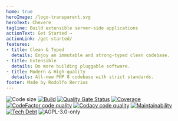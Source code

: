 ```yaml
---
home: true
heroImage: /logo-transparent.svg
heroText: Chevere
tagline: Build extensible server-side applications
actionText: Get Started →
actionLink: /get-started/
features:
- title: Clean & Typed
  details: Enjoy an immutable and strong-typed clean codebase.
- title: Extensible
  details: Do more building pluggable software.
- title: Modern & High-quality
  details: All-new PHP 8 codebase with strict standards.
footer: Made by Rodolfo Berrios
---
```


![Code size](https://img.shields.io/github/languages/code-size/chevere/chevere?style=flat-square) [![Build](https://img.shields.io/github/workflow/status/chevere/chevere/CI/master?style=flat-square)](https://github.com/chevere/chevere/actions) [![Quality Gate Status](https://img.shields.io/sonar/alert_status/chevere_chevere?server=https%3A%2F%2Fsonarcloud.io&style=flat-square)](https://sonarcloud.io/dashboard?id=chevere_chevere) [![Coverage](https://img.shields.io/sonar/coverage/chevere_chevere?server=https%3A%2F%2Fsonarcloud.io&style=flat-square)](https://sonarcloud.io/dashboard?id=chevere_chevere) [![CodeFactor code quality](https://img.shields.io/codefactor/grade/github/chevere/chevere?label=codefactor&style=flat-square)](https://www.codefactor.io/repository/github/chevere/chevere) [![Codacy code quality](https://img.shields.io/codacy/grade/b956754f8ff04aaa9ca24a6e4cc21661?label=codacy&style=flat-square)](https://www.codacy.com/gh/chevere/chevere/dashboard) [![Maintainability](https://img.shields.io/codeclimate/maintainability/chevere/chevere?style=flat-square)](https://codeclimate.com/github/chevere/chevere) [![Tech Debt](https://img.shields.io/codeclimate/tech-debt/chevere/chevere?style=flat-square)](https://codeclimate.com/github/chevere/chevere) ![AGPL-3.0-only](https://img.shields.io/github/license/chevere/chevere?style=flat-square)
